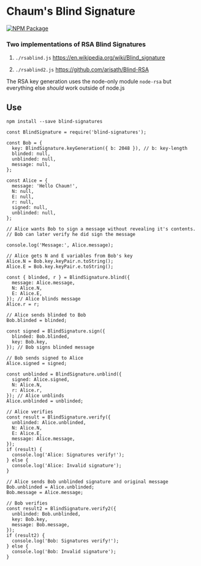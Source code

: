# Chaum's Blind Signature

[![NPM Package](https://img.shields.io/npm/v/blind-signatures.svg?style=flat-square)](https://www.npmjs.org/package/blind-signatures)


### Two implementations of RSA Blind Signatures

1. `./rsablind.js`
https://en.wikipedia.org/wiki/Blind_signature

2. `./rsablind2.js`
https://github.com/arisath/Blind-RSA

The RSA key generation uses the node-only module `node-rsa` but everything else *should* work outside of node.js


## Use

`npm install --save blind-signatures`

```
const BlindSignature = require('blind-signatures');

const Bob = {
  key: BlindSignature.keyGeneration({ b: 2048 }), // b: key-length
  blinded: null,
  unblinded: null,
  message: null,
};

const Alice = {
  message: 'Hello Chaum!',
  N: null,
  E: null,
  r: null,
  signed: null,
  unblinded: null,
};

// Alice wants Bob to sign a message without revealing it's contents.
// Bob can later verify he did sign the message

console.log('Message:', Alice.message);

// Alice gets N and E variables from Bob's key
Alice.N = Bob.key.keyPair.n.toString();
Alice.E = Bob.key.keyPair.e.toString();

const { blinded, r } = BlindSignature.blind({
  message: Alice.message,
  N: Alice.N,
  E: Alice.E,
}); // Alice blinds message
Alice.r = r;

// Alice sends blinded to Bob
Bob.blinded = blinded;

const signed = BlindSignature.sign({
  blinded: Bob.blinded,
  key: Bob.key,
}); // Bob signs blinded message

// Bob sends signed to Alice
Alice.signed = signed;

const unblinded = BlindSignature.unblind({
  signed: Alice.signed,
  N: Alice.N,
  r: Alice.r,
}); // Alice unblinds
Alice.unblinded = unblinded;

// Alice verifies
const result = BlindSignature.verify({
  unblinded: Alice.unblinded,
  N: Alice.N,
  E: Alice.E,
  message: Alice.message,
});
if (result) {
  console.log('Alice: Signatures verify!');
} else {
  console.log('Alice: Invalid signature');
}

// Alice sends Bob unblinded signature and original message
Bob.unblinded = Alice.unblinded;
Bob.message = Alice.message;

// Bob verifies
const result2 = BlindSignature.verify2({
  unblinded: Bob.unblinded,
  key: Bob.key,
  message: Bob.message,
});
if (result2) {
  console.log('Bob: Signatures verify!');
} else {
  console.log('Bob: Invalid signature');
}
```
